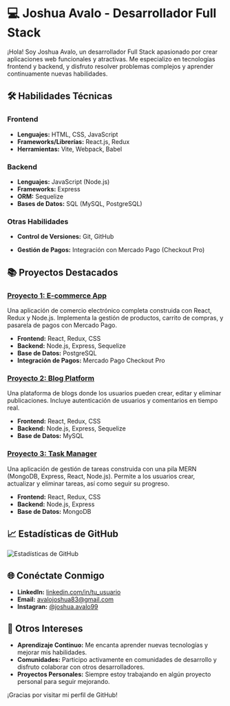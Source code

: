 # 💻 Joshua Avalo - Desarrollador Full Stack

¡Hola! Soy Joshua Avalo, un desarrollador Full Stack apasionado por crear aplicaciones web funcionales y atractivas. Me especializo en tecnologías frontend y backend, y disfruto resolver problemas complejos y aprender continuamente nuevas habilidades.

## 🛠️ Habilidades Técnicas

### Frontend
- **Lenguajes:** HTML, CSS, JavaScript
- **Frameworks/Librerías:** React.js, Redux
- **Herramientas:** Vite, Webpack, Babel

### Backend
- **Lenguajes:** JavaScript (Node.js)
- **Frameworks:** Express
- **ORM:** Sequelize
- **Bases de Datos:** SQL (MySQL, PostgreSQL)

### Otras Habilidades
- **Control de Versiones:** Git, GitHub

- **Gestión de Pagos:** Integración con Mercado Pago (Checkout Pro)

## 📚 Proyectos Destacados

### [Proyecto 1: E-commerce App](https://github.com/tu_usuario/e-commerce-app)
Una aplicación de comercio electrónico completa construida con React, Redux y Node.js. Implementa la gestión de productos, carrito de compras, y pasarela de pagos con Mercado Pago.

- **Frontend:** React, Redux, CSS
- **Backend:** Node.js, Express, Sequelize
- **Base de Datos:** PostgreSQL
- **Integración de Pagos:** Mercado Pago Checkout Pro

### [Proyecto 2: Blog Platform](https://github.com/tu_usuario/blog-platform)
Una plataforma de blogs donde los usuarios pueden crear, editar y eliminar publicaciones. Incluye autenticación de usuarios y comentarios en tiempo real.

- **Frontend:** React, Redux, CSS
- **Backend:** Node.js, Express, Sequelize
- **Base de Datos:** MySQL

### [Proyecto 3: Task Manager](https://github.com/tu_usuario/task-manager)
Una aplicación de gestión de tareas construida con una pila MERN (MongoDB, Express, React, Node.js). Permite a los usuarios crear, actualizar y eliminar tareas, así como seguir su progreso.

- **Frontend:** React, Redux, CSS
- **Backend:** Node.js, Express
- **Base de Datos:** MongoDB

## 📈 Estadísticas de GitHub
![Estadísticas de GitHub](https://github-readme-stats.vercel.app/api?username=tu_usuario&show_icons=true&theme=radical)

## 🌐 Conéctate Conmigo

- **LinkedIn:** [linkedin.com/in/tu_usuario](https://www.linkedin.com/in/joshua-avalo-35690320b/)
- **Email:** avalojoshua83@gmail.com
- **Instagran:** [@joshua.avalo99](https://www.instagram.com/joshua.avalo99/)

## 🚀 Otros Intereses
- **Aprendizaje Continuo:** Me encanta aprender nuevas tecnologías y mejorar mis habilidades.
- **Comunidades:** Participo activamente en comunidades de desarrollo y disfruto colaborar con otros desarrolladores.
- **Proyectos Personales:** Siempre estoy trabajando en algún proyecto personal para seguir mejorando.

¡Gracias por visitar mi perfil de GitHub!

